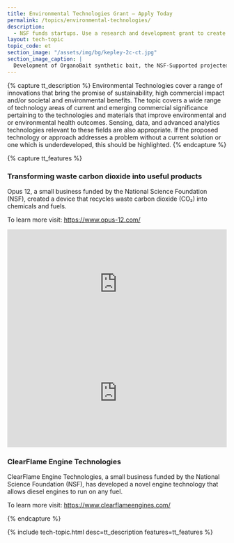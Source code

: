 ```yaml
---
title: Environmental Technologies Grant – Apply Today
permalink: /topics/environmental-technologies/
description: 
  - NSF funds startups. Use a research and development grant to create environmental technologies.
layout: tech-topic
topic_code: et
section_image: "/assets/img/bg/kepley-2c-ct.jpg"
section_image_caption: |
  Development of OrganoBait synthetic bait, the NSF-Supported projected from Kepley BioSystems to provide an ocean-restorative alternative bait product
---
```

{% capture tt_description %}
Environmental Technologies cover a range of innovations that bring the promise of sustainability, high commercial impact and/or societal and environmental benefits. The topic covers a wide range of technology areas of current and emerging commercial significance pertaining to the technologies and materials that improve environmental and or environmental health outcomes. Sensing, data, and advanced analytics technologies relevant to these fields are also appropriate. If the proposed technology or approach addresses a problem without a current solution or one which is underdeveloped, this should be highlighted.
{% endcapture %}

{% capture tt_features %}
<div class="usa-section usa-content usa-grid">
  <div class="image-video">
    <div class="usa-width-one-half">
      <h3>Transforming waste carbon dioxide into useful products</h3>
      <p>Opus 12, a small business funded by the National Science Foundation (NSF), created a device that recycles waste carbon dioxide (CO₂) into chemicals and fuels.
</p>
      <p>To learn more visit: <a href="https://www.opus-12.com/">https://www.opus-12.com/</a></p>
    </div>
    <div class="usa-width-one-half">
      <iframe sandbox="allow-same-origin allow-scripts" title="Opus 12" width="100%" height="250" src="https://www.youtube.com/embed/L-wLMGI6v9M" frameborder="0" allowfullscreen=""></iframe>
    </div>
  </div>
</div>

<div class="background-light-blue">
  <div class="usa-section usa-content usa-grid">
   <div class="image-video">
    <div class="usa-width-one-half">
      <iframe sandbox="allow-same-origin allow-scripts" title="ClearFlame Engine Technologies" width="100%" height="250" src="https://www.youtube.com/embed/wuXqAjPGldE?modestbranding=1&showinfo=0&fs=1" frameborder="0" allowfullscreen=""></iframe>
    </div>
      <div class="usa-width-one-half">
      <h3>ClearFlame Engine Technologies</h3>
      <p>ClearFlame Engine Technologies, a small business funded by the National Science Foundation (NSF), has developed a novel engine technology that allows diesel engines to run on any fuel.</p>
      <p>To learn more visit: <a href="https://www.clearflameengines.com/">https://www.clearflameengines.com/</a></p>
    </div>
  </div>
  </div>
</div>
{% endcapture %}

{% include tech-topic.html desc=tt_description features=tt_features %}
